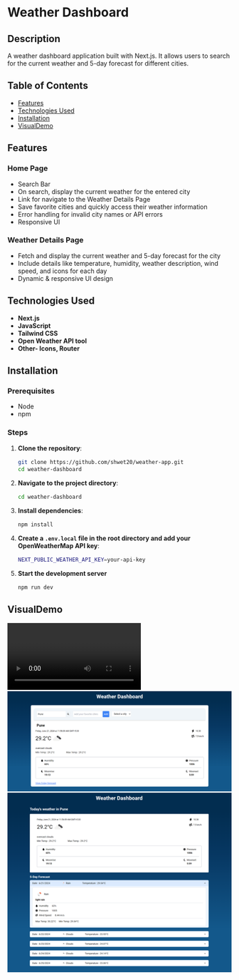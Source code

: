 # Weather Dashboard

## Description
A weather dashboard application built with Next.js. It allows users to search for the current weather and 5-day forecast for different cities.

## Table of Contents

- [Features](#features)
- [Technologies Used](#technologies-used)
- [Installation](#installation)
- [VisualDemo](#VisualDemo)

## Features

### Home Page
- Search Bar
- On search, display the current weather for the entered city
- Link for navigate to the Weather Details Page
- Save favorite cities and quickly access their weather information
- Error handling for invalid city names or API errors
- Responsive UI

### Weather Details Page
- Fetch and display the current weather and 5-day forecast for the city
- Include details like temperature, humidity, weather description, wind speed, and icons for each day
- Dynamic & responsive UI design

## Technologies Used

- **Next.js**
- **JavaScript**
- **Tailwind CSS**
- **Open Weather API tool**
- **Other- Icons, Router**

## Installation

### Prerequisites

- Node
- npm

### Steps

1. **Clone the repository**:
    ```bash
    git clone https://github.com/shwet20/weather-app.git
    cd weather-dashboard
     ```

2. **Navigate to the project directory**:
     ```bash
    cd weather-dashboard
     ```

3. **Install dependencies**:
    ```bash
    npm install
    ```

4. **Create a `.env.local` file in the root directory and add your OpenWeatherMap API key**:
     ```bash
     NEXT_PUBLIC_WEATHER_API_KEY=your-api-key
     ````

4. **Start the development server**
     ```bash
     npm run dev
     ````

## VisualDemo

![Watch the Video](./weather-dashboard/public/Assets/weather-dashboard.mp4)
![Screenshot](./weather-dashboard/public/Assets/weather-dashboard-homepage.png)
![Screenshot](./weather-dashboard/public/Assets/weather-dashboard-detailsPage.png)